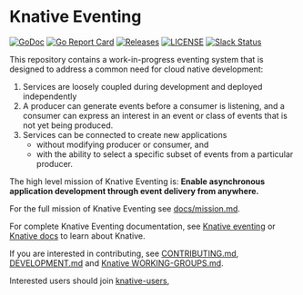 # Knative Eventing

[![GoDoc](https://pkg.go.dev/github.com/knative/eventing?status.svg)](https://pkg.go.dev/github.com/knative/eventing)
[![Go Report Card](https://goreportcard.com/badge/knative/eventing)](https://goreportcard.com/report/knative/eventing)
[![Releases](https://img.shields.io/github/release-pre/knative/eventing.svg)](https://github.com/knative/eventing/releases)
[![LICENSE](https://img.shields.io/github/license/knative/eventing.svg)](https://github.com/knative/eventing/blob/master/LICENSE)
[![Slack Status](https://img.shields.io/badge/slack-join_chat-white.svg?logo=slack&style=social)](https://knative.slack.com)

This repository contains a work-in-progress eventing system that is designed to
address a common need for cloud native development:

1. Services are loosely coupled during development and deployed independently
1. A producer can generate events before a consumer is listening, and a consumer
   can express an interest in an event or class of events that is not yet being
   produced.
1. Services can be connected to create new applications
   - without modifying producer or consumer, and
   - with the ability to select a specific subset of events from a particular
     producer.

The high level mission of Knative Eventing is: **Enable asynchronous application
development through event delivery from anywhere.**

For the full mission of Knative Eventing see
[docs/mission.md](./docs/mission.md).

For complete Knative Eventing documentation, see
[Knative eventing](https://www.knative.dev/docs/eventing/) or
[Knative docs](https://www.knative.dev/docs/) to learn about Knative.

If you are interested in contributing, see [CONTRIBUTING.md](./CONTRIBUTING.md),
[DEVELOPMENT.md](./DEVELOPMENT.md) and
[Knative WORKING-GROUPS.md](https://www.knative.dev/contributing/working-groups/#eventing).

Interested users should join
[knative-users](https://groups.google.com/forum/#!forum/knative-users),
